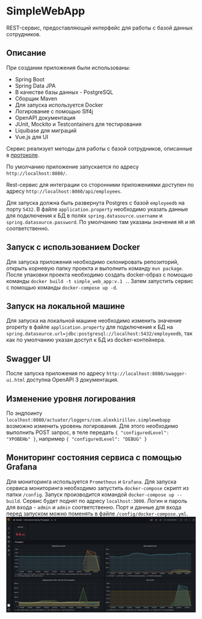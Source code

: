 # SimpleWebApp
REST-сервис, предоставляющий интерфейс для работы с базой данных сотрудников.

## Описание
При создании приложения были использованы:
- Spring Boot
- Spring Data JPA
- В качестве базы данных - PostgreSQL
- Сборщик Maven
- Для запуска используется Docker
- Логирование с помощью Slf4j
- OpenAPI документация
- JUnit, Mockito и Testcontainers для тестирования
- Liquibase для миграций  
- Vue.js для UI

Сервис реализует методы для работы с базой сотрудников, описанные в [протоколе](https://github.com/KirillovAlexander/SimpleWebApp/blob/master/EmployeeServiceSpecification.yaml).

По умолчанию приложение запускается по адресу `http://localhost:8080/`.

Rest-сервис для интеграции со сторонними приложениями доступен по адресу `http://localhost:8080/api/employees`.

Для запуска должна быть развернута Postgres с базой `employeedb` на порту `5432`. В файле `application.property` необходимо указать данные для подключения к БД в полях
`spring.datasource.username` и `spring.datasource.password`. По умолчанию там указаны значения `HR` и `HR` соответственно.

## Запуск с использованием Docker
Для запуска приложения необходимо склонировать репозиторий, открыть корневую папку проекта и выполнить команду `mvn package`.
После упаковки проекта необходимо создать docker-образ с помощью команды `docker build -t simple_web_app:v.1 .`.
Затем запустить сервис с помощью команды `docker-compose up -d`.

## Запуск на локальной машине
Для запуска на локальной машине необходимо изменить значение property в файле `application.property`
для подключения к БД на `spring.datasource.url=jdbc:postgresql://localhost:5432/employeedb`,
так как по умолчанию указан доступ к БД из docker-контейнера.

## Swagger UI
После запуска приложения по адресу `http://localhost:8080/swagger-ui.html` доступна OpenAPI 3 документация.

## Изменение уровня логирования
По эндпоинту `localhost:8080/actuator/loggers/com.alexkirillov.simplewebapp` возможно изменить уровень логирования.
Для этого необходимо выполнить POST запрос, в теле передать ``{
"configuredLevel": "УРОВЕНЬ"
}``, например
``{
"configuredLevel": "DEBUG"
}``

## Мониторинг состояния сервиса с помощью Grafana
Для мониторинга используется `Prometheus` и `Grafana`. Для запуска сервиса мониторинга необходимо запустить
`docker-compose` скрипт из папки `/config`. Запуск производится командой `docker-compose up --build`.
Сервис будет поднят по адресу `localhost:3000`. Логин и пароль для входа - `admin` и `admin` соответственно.
Порт и данные для входа перед запуском можно поменять в файле `/config/docker-compose.yml`.
![Dashboards](./assets/GrafanaDashboards.png)